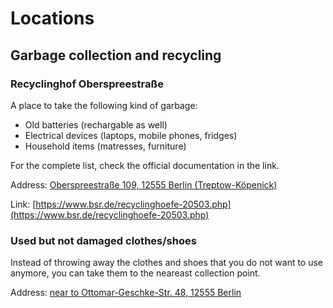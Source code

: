 # Locations

## Garbage collection and recycling

### Recyclinghof Oberspreestraße

A place to take the following kind of garbage:
- Old batteries (rechargable as well)
- Electrical devices (laptops, mobile phones, fridges)
- Household items (matresses, furniture)

For the complete list, check the official documentation in the link.

Address: [Oberspreestraße 109, 12555 Berlin (Treptow-Köpenick)](https://maps.app.goo.gl/WCnPVRG7KgMqrHJp8)

Link: [https://www.bsr.de/recyclinghoefe-20503.php](https://www.bsr.de/recyclinghoefe-20503.php)

### Used but not damaged clothes/shoes

Instead of throwing away the clothes and shoes that you do not want to use anymore, you can take them to the neareast collection point.

Address: [near to Ottomar-Geschke-Str. 48, 12555 Berlin](https://maps.app.goo.gl/AMJGdA2Wq7VySqAc6)
